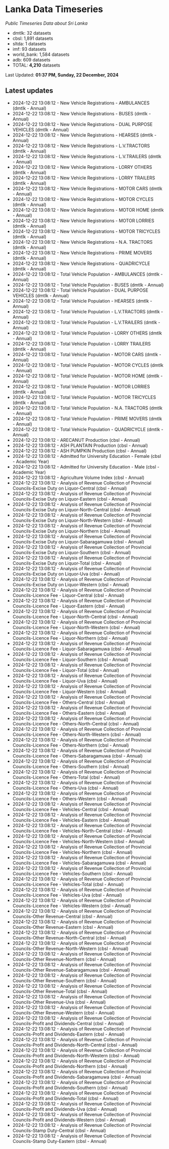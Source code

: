 # Lanka Data Timeseries
*Public Timeseries Data about Sri Lanka*

* dmtlk: 32 datasets
* cbsl: 1,891 datasets
* sltda: 1 datasets
* imf: 93 datasets
* world_bank: 1,584 datasets
* adb: 609 datasets
* TOTAL: **4,210** datasets

Last Updated: **01:37 PM, Sunday, 22 December, 2024**

## Latest updates

* 2024-12-22 13:08:12 - New Vehicle Registrations - AMBULANCES (dmtlk - Annual)
* 2024-12-22 13:08:12 - New Vehicle Registrations - BUSES (dmtlk - Annual)
* 2024-12-22 13:08:12 - New Vehicle Registrations - DUAL PURPOSE VEHICLES (dmtlk - Annual)
* 2024-12-22 13:08:12 - New Vehicle Registrations - HEARSES (dmtlk - Annual)
* 2024-12-22 13:08:12 - New Vehicle Registrations - L.V.TRACTORS (dmtlk - Annual)
* 2024-12-22 13:08:12 - New Vehicle Registrations - L.V.TRAILERS (dmtlk - Annual)
* 2024-12-22 13:08:12 - New Vehicle Registrations - LORRY OTHERS (dmtlk - Annual)
* 2024-12-22 13:08:12 - New Vehicle Registrations - LORRY TRAILERS (dmtlk - Annual)
* 2024-12-22 13:08:12 - New Vehicle Registrations - MOTOR CARS (dmtlk - Annual)
* 2024-12-22 13:08:12 - New Vehicle Registrations - MOTOR CYCLES (dmtlk - Annual)
* 2024-12-22 13:08:12 - New Vehicle Registrations - MOTOR HOME (dmtlk - Annual)
* 2024-12-22 13:08:12 - New Vehicle Registrations - MOTOR LORRIES (dmtlk - Annual)
* 2024-12-22 13:08:12 - New Vehicle Registrations - MOTOR TRICYCLES (dmtlk - Annual)
* 2024-12-22 13:08:12 - New Vehicle Registrations - N.A. TRACTORS (dmtlk - Annual)
* 2024-12-22 13:08:12 - New Vehicle Registrations - PRIME MOVERS (dmtlk - Annual)
* 2024-12-22 13:08:12 - New Vehicle Registrations - QUADRICYCLE (dmtlk - Annual)
* 2024-12-22 13:08:12 - Total Vehicle Population - AMBULANCES (dmtlk - Annual)
* 2024-12-22 13:08:12 - Total Vehicle Population - BUSES (dmtlk - Annual)
* 2024-12-22 13:08:12 - Total Vehicle Population - DUAL PURPOSE VEHICLES (dmtlk - Annual)
* 2024-12-22 13:08:12 - Total Vehicle Population - HEARSES (dmtlk - Annual)
* 2024-12-22 13:08:12 - Total Vehicle Population - L.V.TRACTORS (dmtlk - Annual)
* 2024-12-22 13:08:12 - Total Vehicle Population - L.V.TRAILERS (dmtlk - Annual)
* 2024-12-22 13:08:12 - Total Vehicle Population - LORRY OTHERS (dmtlk - Annual)
* 2024-12-22 13:08:12 - Total Vehicle Population - LORRY TRAILERS (dmtlk - Annual)
* 2024-12-22 13:08:12 - Total Vehicle Population - MOTOR CARS (dmtlk - Annual)
* 2024-12-22 13:08:12 - Total Vehicle Population - MOTOR CYCLES (dmtlk - Annual)
* 2024-12-22 13:08:12 - Total Vehicle Population - MOTOR HOME (dmtlk - Annual)
* 2024-12-22 13:08:12 - Total Vehicle Population - MOTOR LORRIES (dmtlk - Annual)
* 2024-12-22 13:08:12 - Total Vehicle Population - MOTOR TRICYCLES (dmtlk - Annual)
* 2024-12-22 13:08:12 - Total Vehicle Population - N.A. TRACTORS (dmtlk - Annual)
* 2024-12-22 13:08:12 - Total Vehicle Population - PRIME MOVERS (dmtlk - Annual)
* 2024-12-22 13:08:12 - Total Vehicle Population - QUADRICYCLE (dmtlk - Annual)
* 2024-12-22 13:08:12 - ARECANUT Production (cbsl - Annual)
* 2024-12-22 13:08:12 - ASH PLANTAIN Production (cbsl - Annual)
* 2024-12-22 13:08:12 - ASH PUMPKIN Production (cbsl - Annual)
* 2024-12-22 13:08:12 - Admitted for University Education - Female (cbsl - Academic Year)
* 2024-12-22 13:08:12 - Admitted for University Education - Male (cbsl - Academic Year)
* 2024-12-22 13:08:12 - Agriculture Volume Index (cbsl - Annual)
* 2024-12-22 13:08:12 - Analysis of Revenue Collection of Provincial Councils-Excise Duty on Liquor-Central (cbsl - Annual)
* 2024-12-22 13:08:12 - Analysis of Revenue Collection of Provincial Councils-Excise Duty on Liquor-Eastern (cbsl - Annual)
* 2024-12-22 13:08:12 - Analysis of Revenue Collection of Provincial Councils-Excise Duty on Liquor-North-Central (cbsl - Annual)
* 2024-12-22 13:08:12 - Analysis of Revenue Collection of Provincial Councils-Excise Duty on Liquor-North-Western (cbsl - Annual)
* 2024-12-22 13:08:12 - Analysis of Revenue Collection of Provincial Councils-Excise Duty on Liquor-Northern (cbsl - Annual)
* 2024-12-22 13:08:12 - Analysis of Revenue Collection of Provincial Councils-Excise Duty on Liquor-Sabaragamuwa (cbsl - Annual)
* 2024-12-22 13:08:12 - Analysis of Revenue Collection of Provincial Councils-Excise Duty on Liquor-Southern (cbsl - Annual)
* 2024-12-22 13:08:12 - Analysis of Revenue Collection of Provincial Councils-Excise Duty on Liquor-Total (cbsl - Annual)
* 2024-12-22 13:08:12 - Analysis of Revenue Collection of Provincial Councils-Excise Duty on Liquor-Uva (cbsl - Annual)
* 2024-12-22 13:08:12 - Analysis of Revenue Collection of Provincial Councils-Excise Duty on Liquor-Western (cbsl - Annual)
* 2024-12-22 13:08:12 - Analysis of Revenue Collection of Provincial Councils-Licence Fee - Liquor-Central (cbsl - Annual)
* 2024-12-22 13:08:12 - Analysis of Revenue Collection of Provincial Councils-Licence Fee - Liquor-Eastern (cbsl - Annual)
* 2024-12-22 13:08:12 - Analysis of Revenue Collection of Provincial Councils-Licence Fee - Liquor-North-Central (cbsl - Annual)
* 2024-12-22 13:08:12 - Analysis of Revenue Collection of Provincial Councils-Licence Fee - Liquor-North-Western (cbsl - Annual)
* 2024-12-22 13:08:12 - Analysis of Revenue Collection of Provincial Councils-Licence Fee - Liquor-Northern (cbsl - Annual)
* 2024-12-22 13:08:12 - Analysis of Revenue Collection of Provincial Councils-Licence Fee - Liquor-Sabaragamuwa (cbsl - Annual)
* 2024-12-22 13:08:12 - Analysis of Revenue Collection of Provincial Councils-Licence Fee - Liquor-Southern (cbsl - Annual)
* 2024-12-22 13:08:12 - Analysis of Revenue Collection of Provincial Councils-Licence Fee - Liquor-Total (cbsl - Annual)
* 2024-12-22 13:08:12 - Analysis of Revenue Collection of Provincial Councils-Licence Fee - Liquor-Uva (cbsl - Annual)
* 2024-12-22 13:08:12 - Analysis of Revenue Collection of Provincial Councils-Licence Fee - Liquor-Western (cbsl - Annual)
* 2024-12-22 13:08:12 - Analysis of Revenue Collection of Provincial Councils-Licence Fee - Others-Central (cbsl - Annual)
* 2024-12-22 13:08:12 - Analysis of Revenue Collection of Provincial Councils-Licence Fee - Others-Eastern (cbsl - Annual)
* 2024-12-22 13:08:12 - Analysis of Revenue Collection of Provincial Councils-Licence Fee - Others-North-Central (cbsl - Annual)
* 2024-12-22 13:08:12 - Analysis of Revenue Collection of Provincial Councils-Licence Fee - Others-North-Western (cbsl - Annual)
* 2024-12-22 13:08:12 - Analysis of Revenue Collection of Provincial Councils-Licence Fee - Others-Northern (cbsl - Annual)
* 2024-12-22 13:08:12 - Analysis of Revenue Collection of Provincial Councils-Licence Fee - Others-Sabaragamuwa (cbsl - Annual)
* 2024-12-22 13:08:12 - Analysis of Revenue Collection of Provincial Councils-Licence Fee - Others-Southern (cbsl - Annual)
* 2024-12-22 13:08:12 - Analysis of Revenue Collection of Provincial Councils-Licence Fee - Others-Total (cbsl - Annual)
* 2024-12-22 13:08:12 - Analysis of Revenue Collection of Provincial Councils-Licence Fee - Others-Uva (cbsl - Annual)
* 2024-12-22 13:08:12 - Analysis of Revenue Collection of Provincial Councils-Licence Fee - Others-Western (cbsl - Annual)
* 2024-12-22 13:08:12 - Analysis of Revenue Collection of Provincial Councils-Licence Fee - Vehicles-Central (cbsl - Annual)
* 2024-12-22 13:08:12 - Analysis of Revenue Collection of Provincial Councils-Licence Fee - Vehicles-Eastern (cbsl - Annual)
* 2024-12-22 13:08:12 - Analysis of Revenue Collection of Provincial Councils-Licence Fee - Vehicles-North-Central (cbsl - Annual)
* 2024-12-22 13:08:12 - Analysis of Revenue Collection of Provincial Councils-Licence Fee - Vehicles-North-Western (cbsl - Annual)
* 2024-12-22 13:08:12 - Analysis of Revenue Collection of Provincial Councils-Licence Fee - Vehicles-Northern (cbsl - Annual)
* 2024-12-22 13:08:12 - Analysis of Revenue Collection of Provincial Councils-Licence Fee - Vehicles-Sabaragamuwa (cbsl - Annual)
* 2024-12-22 13:08:12 - Analysis of Revenue Collection of Provincial Councils-Licence Fee - Vehicles-Southern (cbsl - Annual)
* 2024-12-22 13:08:12 - Analysis of Revenue Collection of Provincial Councils-Licence Fee - Vehicles-Total (cbsl - Annual)
* 2024-12-22 13:08:12 - Analysis of Revenue Collection of Provincial Councils-Licence Fee - Vehicles-Uva (cbsl - Annual)
* 2024-12-22 13:08:12 - Analysis of Revenue Collection of Provincial Councils-Licence Fee - Vehicles-Western (cbsl - Annual)
* 2024-12-22 13:08:12 - Analysis of Revenue Collection of Provincial Councils-Other Revenue-Central (cbsl - Annual)
* 2024-12-22 13:08:12 - Analysis of Revenue Collection of Provincial Councils-Other Revenue-Eastern (cbsl - Annual)
* 2024-12-22 13:08:12 - Analysis of Revenue Collection of Provincial Councils-Other Revenue-North-Central (cbsl - Annual)
* 2024-12-22 13:08:12 - Analysis of Revenue Collection of Provincial Councils-Other Revenue-North-Western (cbsl - Annual)
* 2024-12-22 13:08:12 - Analysis of Revenue Collection of Provincial Councils-Other Revenue-Northern (cbsl - Annual)
* 2024-12-22 13:08:12 - Analysis of Revenue Collection of Provincial Councils-Other Revenue-Sabaragamuwa (cbsl - Annual)
* 2024-12-22 13:08:12 - Analysis of Revenue Collection of Provincial Councils-Other Revenue-Southern (cbsl - Annual)
* 2024-12-22 13:08:12 - Analysis of Revenue Collection of Provincial Councils-Other Revenue-Total (cbsl - Annual)
* 2024-12-22 13:08:12 - Analysis of Revenue Collection of Provincial Councils-Other Revenue-Uva (cbsl - Annual)
* 2024-12-22 13:08:12 - Analysis of Revenue Collection of Provincial Councils-Other Revenue-Western (cbsl - Annual)
* 2024-12-22 13:08:12 - Analysis of Revenue Collection of Provincial Councils-Profit and Dividends-Central (cbsl - Annual)
* 2024-12-22 13:08:12 - Analysis of Revenue Collection of Provincial Councils-Profit and Dividends-Eastern (cbsl - Annual)
* 2024-12-22 13:08:12 - Analysis of Revenue Collection of Provincial Councils-Profit and Dividends-North-Central (cbsl - Annual)
* 2024-12-22 13:08:12 - Analysis of Revenue Collection of Provincial Councils-Profit and Dividends-North-Western (cbsl - Annual)
* 2024-12-22 13:08:12 - Analysis of Revenue Collection of Provincial Councils-Profit and Dividends-Northern (cbsl - Annual)
* 2024-12-22 13:08:12 - Analysis of Revenue Collection of Provincial Councils-Profit and Dividends-Sabaragamuwa (cbsl - Annual)
* 2024-12-22 13:08:12 - Analysis of Revenue Collection of Provincial Councils-Profit and Dividends-Southern (cbsl - Annual)
* 2024-12-22 13:08:12 - Analysis of Revenue Collection of Provincial Councils-Profit and Dividends-Total (cbsl - Annual)
* 2024-12-22 13:08:12 - Analysis of Revenue Collection of Provincial Councils-Profit and Dividends-Uva (cbsl - Annual)
* 2024-12-22 13:08:12 - Analysis of Revenue Collection of Provincial Councils-Profit and Dividends-Western (cbsl - Annual)
* 2024-12-22 13:08:12 - Analysis of Revenue Collection of Provincial Councils-Stamp Duty-Central (cbsl - Annual)
* 2024-12-22 13:08:12 - Analysis of Revenue Collection of Provincial Councils-Stamp Duty-Eastern (cbsl - Annual)